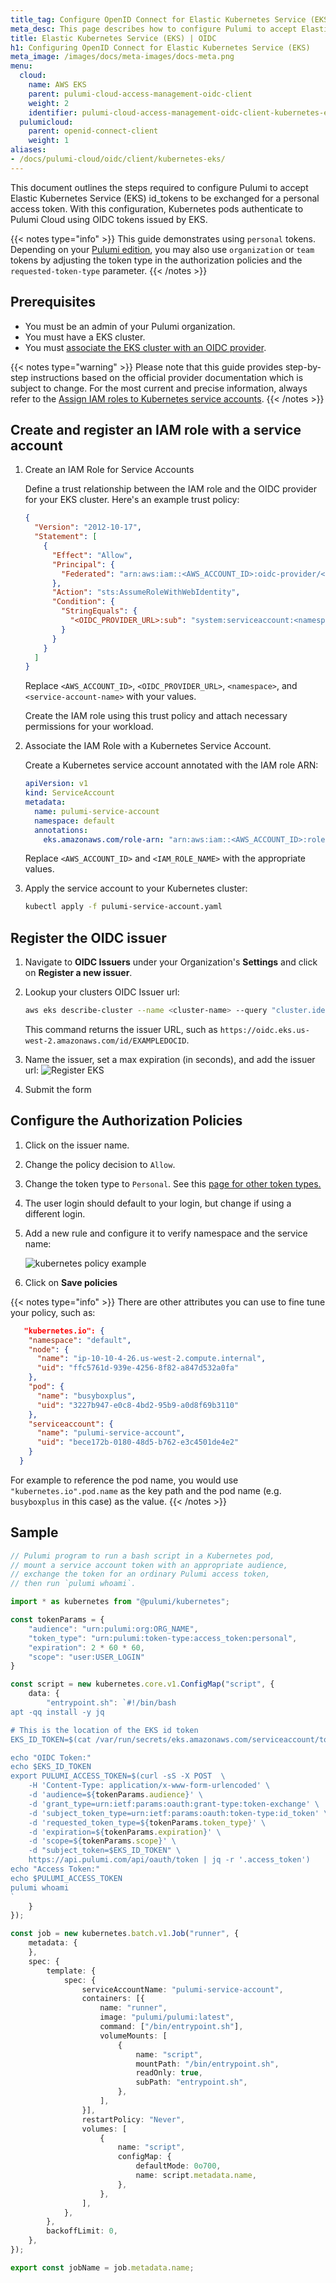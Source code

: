 ```yaml
---
title_tag: Configure OpenID Connect for Elastic Kubernetes Service (EKS) | OIDC
meta_desc: This page describes how to configure Pulumi to accept Elastic Kubernetes Service (EKS) OIDC tokens
title: Elastic Kubernetes Service (EKS) | OIDC
h1: Configuring OpenID Connect for Elastic Kubernetes Service (EKS)
meta_image: /images/docs/meta-images/docs-meta.png
menu:
  cloud:
    name: AWS EKS
    parent: pulumi-cloud-access-management-oidc-client
    weight: 2
    identifier: pulumi-cloud-access-management-oidc-client-kubernetes-eks
  pulumicloud:
    parent: openid-connect-client
    weight: 1
aliases:
- /docs/pulumi-cloud/oidc/client/kubernetes-eks/
---
```


This document outlines the steps required to configure Pulumi to accept Elastic Kubernetes Service (EKS) id_tokens to be exchanged for a personal access token. With this configuration, Kubernetes pods authenticate to Pulumi Cloud using OIDC tokens issued by EKS.

{{< notes type="info" >}}
This guide demonstrates using `personal` tokens. Depending on your [Pulumi edition](/docs/pulumi-cloud/access-management/oidc-client/#token-types-by-edition), you may also use `organization` or `team` tokens by adjusting the token type in the authorization policies and the `requested-token-type` parameter.
{{< /notes >}}

## Prerequisites

* You must be an admin of your Pulumi organization.
* You must have a EKS cluster.
* You must [associate the EKS cluster with an OIDC provider](https://docs.aws.amazon.com/eks/latest/userguide/enable-iam-roles-for-service-accounts.html).

{{< notes type="warning" >}}
Please note that this guide provides step-by-step instructions based on the official provider documentation which is subject to change. For the most current and precise information, always refer to the [Assign IAM roles to Kubernetes service accounts](https://docs.aws.amazon.com/eks/latest/userguide/associate-service-account-role.html).
{{< /notes >}}

## Create and register an IAM role with a service account

1. Create an IAM Role for Service Accounts

    Define a trust relationship between the IAM role and the OIDC provider for your EKS cluster. Here's an example trust policy:

    ```json
    {
      "Version": "2012-10-17",
      "Statement": [
        {
          "Effect": "Allow",
          "Principal": {
            "Federated": "arn:aws:iam::<AWS_ACCOUNT_ID>:oidc-provider/<OIDC_PROVIDER_URL>"
          },
          "Action": "sts:AssumeRoleWithWebIdentity",
          "Condition": {
            "StringEquals": {
              "<OIDC_PROVIDER_URL>:sub": "system:serviceaccount:<namespace>:<service-account-name>"
            }
          }
        }
      ]
    }
    ```

    Replace `<AWS_ACCOUNT_ID>`, `<OIDC_PROVIDER_URL>`, `<namespace>`, and `<service-account-name>` with your values.

    Create the IAM role using this trust policy and attach necessary permissions for your workload.

1. Associate the IAM Role with a Kubernetes Service Account.

    Create a Kubernetes service account annotated with the IAM role ARN:

    ```yaml
    apiVersion: v1
    kind: ServiceAccount
    metadata:
      name: pulumi-service-account
      namespace: default
      annotations:
        eks.amazonaws.com/role-arn: "arn:aws:iam::<AWS_ACCOUNT_ID>:role/<IAM_ROLE_NAME>"
    ```

    Replace `<AWS_ACCOUNT_ID>` and `<IAM_ROLE_NAME>` with the appropriate values.

1. Apply the service account to your Kubernetes cluster:

    ```bash
    kubectl apply -f pulumi-service-account.yaml
    ```

## Register the OIDC issuer

1. Navigate to **OIDC Issuers** under your Organization's **Settings** and click on **Register a new issuer**.
1. Lookup your clusters OIDC Issuer url:

    ```bash
    aws eks describe-cluster --name <cluster-name> --query "cluster.identity.oidc.issuer" --output text
    ```

    This command returns the issuer URL, such as `https://oidc.eks.us-west-2.amazonaws.com/id/EXAMPLEDOCID`.

1. Name the issuer, set a max expiration (in seconds), and add the issuer url:
![Register EKS](../register-eks.png)
1. Submit the form

## Configure the Authorization Policies

1. Click on the issuer name.
1. Change the policy decision to `Allow`.
1. Change the token type to `Personal`. See this [page for other token types.](../#exchanging-oidc-tokens)
1. The user login should default to your login, but change if using a different login.
1. Add a new rule and configure it to verify namespace and the service name:

   ![kubernetes policy example](../eks-policy.png)

1. Click on **Save policies**

{{< notes type="info" >}}
   There are other attributes you can use to fine tune your policy, such as:

```json
   "kubernetes.io": {
    "namespace": "default",
    "node": {
      "name": "ip-10-10-4-26.us-west-2.compute.internal",
      "uid": "ffc5761d-939e-4256-8f82-a847d532a0fa"
    },
    "pod": {
      "name": "busyboxplus",
      "uid": "3227b947-e0c8-4bd2-95b9-a0d8f69b3110"
    },
    "serviceaccount": {
      "name": "pulumi-service-account",
      "uid": "bece172b-0180-48d5-b762-e3c4501de4e2"
    }
  }
```

For example to reference the pod name, you would use `"kubernetes.io".pod.name` as the key path and the pod name (e.g. `busyboxplus` in this case) as the value.
{{< /notes >}}

## Sample

```typescript
// Pulumi program to run a bash script in a Kubernetes pod,
// mount a service account token with an appropriate audience,
// exchange the token for an ordinary Pulumi access token,
// then run `pulumi whoami`.

import * as kubernetes from "@pulumi/kubernetes";

const tokenParams = {
    "audience": "urn:pulumi:org:ORG_NAME",
    "token_type": "urn:pulumi:token-type:access_token:personal",
    "expiration": 2 * 60 * 60,
    "scope": "user:USER_LOGIN"
}

const script = new kubernetes.core.v1.ConfigMap("script", {
    data: {
        "entrypoint.sh": `#!/bin/bash
apt -qq install -y jq

# This is the location of the EKS id token
EKS_ID_TOKEN=$(cat /var/run/secrets/eks.amazonaws.com/serviceaccount/token)

echo "OIDC Token:"
echo $EKS_ID_TOKEN
export PULUMI_ACCESS_TOKEN=$(curl -sS -X POST  \
    -H 'Content-Type: application/x-www-form-urlencoded' \
    -d 'audience=${tokenParams.audience}' \
    -d 'grant_type=urn:ietf:params:oauth:grant-type:token-exchange' \
    -d 'subject_token_type=urn:ietf:params:oauth:token-type:id_token' \
    -d 'requested_token_type=${tokenParams.token_type}' \
    -d 'expiration=${tokenParams.expiration}' \
    -d 'scope=${tokenParams.scope}' \
    -d "subject_token=$EKS_ID_TOKEN" \
    https://api.pulumi.com/api/oauth/token | jq -r '.access_token')
echo "Access Token:"
echo $PULUMI_ACCESS_TOKEN
pulumi whoami
`
    }
});

const job = new kubernetes.batch.v1.Job("runner", {
    metadata: {
    },
    spec: {
        template: {
            spec: {
                serviceAccountName: "pulumi-service-account",
                containers: [{
                    name: "runner",
                    image: "pulumi/pulumi:latest",
                    command: ["/bin/entrypoint.sh"],
                    volumeMounts: [
                        {
                            name: "script",
                            mountPath: "/bin/entrypoint.sh",
                            readOnly: true,
                            subPath: "entrypoint.sh",
                        },
                    ],
                }],
                restartPolicy: "Never",
                volumes: [
                    {
                        name: "script",
                        configMap: {
                            defaultMode: 0o700,
                            name: script.metadata.name,
                        },
                    },
                ],
            },
        },
        backoffLimit: 0,
    },
});

export const jobName = job.metadata.name;
```
